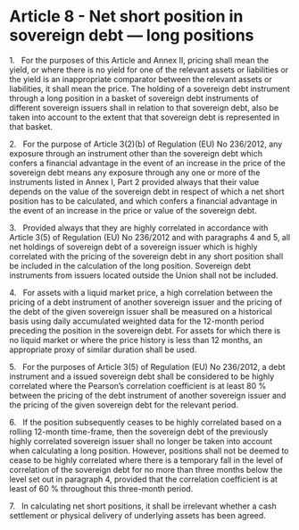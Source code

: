 # Article 8 - Net short position in sovereign debt — long positions


1.   For the purposes of this Article and Annex II, pricing shall mean the yield, or where there is no yield for one of the relevant assets or liabilities or the yield is an inappropriate comparator between the relevant assets or liabilities, it shall mean the price. The holding of a sovereign debt instrument through a long position in a basket of sovereign debt instruments of different sovereign issuers shall in relation to that sovereign debt, also be taken into account to the extent that that sovereign debt is represented in that basket.

2.   For the purpose of Article 3(2)(b) of Regulation (EU) No 236/2012, any exposure through an instrument other than the sovereign debt which confers a financial advantage in the event of an increase in the price of the sovereign debt means any exposure through any one or more of the instruments listed in Annex I, Part 2 provided always that their value depends on the value of the sovereign debt in respect of which a net short position has to be calculated, and which confers a financial advantage in the event of an increase in the price or value of the sovereign debt.

3.   Provided always that they are highly correlated in accordance with Article 3(5) of Regulation (EU) No 236/2012 and with paragraphs 4 and 5, all net holdings of sovereign debt of a sovereign issuer which is highly correlated with the pricing of the sovereign debt in any short position shall be included in the calculation of the long position. Sovereign debt instruments from issuers located outside the Union shall not be included.

4.   For assets with a liquid market price, a high correlation between the pricing of a debt instrument of another sovereign issuer and the pricing of the debt of the given sovereign issuer shall be measured on a historical basis using daily accumulated weighted data for the 12-month period preceding the position in the sovereign debt. For assets for which there is no liquid market or where the price history is less than 12 months, an appropriate proxy of similar duration shall be used.

5.   For the purposes of Article 3(5) of Regulation (EU) No 236/2012, a debt instrument and a issued sovereign debt shall be considered to be highly correlated where the Pearson’s correlation coefficient is at least 80 % between the pricing of the debt instrument of another sovereign issuer and the pricing of the given sovereign debt for the relevant period.

6.   If the position subsequently ceases to be highly correlated based on a rolling 12-month time-frame, then the sovereign debt of the previously highly correlated sovereign issuer shall no longer be taken into account when calculating a long position. However, positions shall not be deemed to cease to be highly correlated where there is a temporary fall in the level of correlation of the sovereign debt for no more than three months below the level set out in paragraph 4, provided that the correlation coefficient is at least of 60 % throughout this three-month period.

7.   In calculating net short positions, it shall be irrelevant whether a cash settlement or physical delivery of underlying assets has been agreed.
